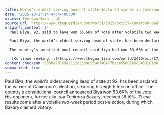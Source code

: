 ```yaml
---
title: World’s oldest serving head of state declared winner in Cameroon election
date: '2025-10-27T14:47:44+00:00'
source: The Guardian - US
source_url: https://www.theguardian.com/world/2025/oct/27/cameroon-paul-biya-oldest-serving-head-of-state-declared-winner-in-election
original_content: |-
  Paul Biya, 92, said to have won 53.66% of vote after volatile two weeks since election when opponent claimed victory

  Paul Biya, the world’s oldest serving head of state, has been declared the winner of Cameroon’s election, granting him an eighth term that could keep him in office until he is nearly 100.

  The country’s constitutional council said Biya had won 53.66% of the vote, while his former ally turned challenger, Issa Tchiroma Bakary, got 35.19%.

   [Continue reading...](https://www.theguardian.com/world/2025/oct/27/cameroon-paul-biya-oldest-serving-head-of-state-declared-winner-in-election)
content_checksum: 9b5be797e9a2112e1d69c958e74047fbec6958826988453181b63d198ae14127
summarized: true
---
```


Paul Biya, the world's oldest serving head of state at 92, has been declared the winner of Cameroon's election, securing his eighth term in office. The country's constitutional council announced Biya won 53.66% of the vote. His opponent, former ally Issa Tchiroma Bakary, received 35.19%. These results come after a volatile two-week period post-election, during which Bakary claimed victory.